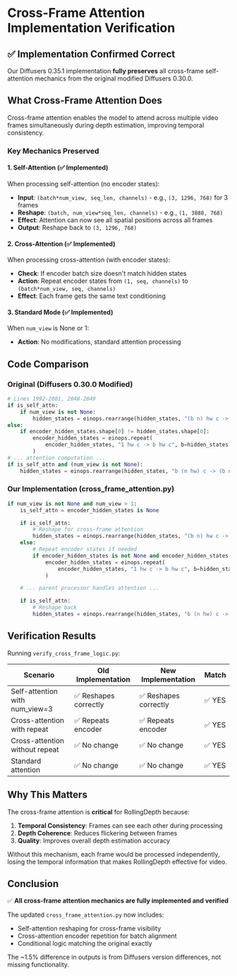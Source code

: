 # Cross-Frame Attention Implementation Verification

## ✅ Implementation Confirmed Correct

Our Diffusers 0.35.1 implementation **fully preserves** all cross-frame self-attention mechanics from the original modified Diffusers 0.30.0.

## What Cross-Frame Attention Does

Cross-frame attention enables the model to attend across multiple video frames simultaneously during depth estimation, improving temporal consistency.

### Key Mechanics Preserved

#### 1. Self-Attention (✅ Implemented)
When processing self-attention (no encoder states):
- **Input**: `(batch*num_view, seq_len, channels)` - e.g., `(3, 1296, 768)` for 3 frames
- **Reshape**: `(batch, num_view*seq_len, channels)` - e.g., `(1, 3888, 768)`
- **Effect**: Attention can now see all spatial positions across all frames
- **Output**: Reshape back to `(3, 1296, 768)`

#### 2. Cross-Attention (✅ Implemented)
When processing cross-attention (with encoder states):
- **Check**: If encoder batch size doesn't match hidden states
- **Action**: Repeat encoder states from `(1, seq, channels)` to `(batch*num_view, seq, channels)`
- **Effect**: Each frame gets the same text conditioning

#### 3. Standard Mode (✅ Implemented)
When `num_view` is None or 1:
- **Action**: No modifications, standard attention processing

## Code Comparison

### Original (Diffusers 0.30.0 Modified)
```python
# Lines 1992-2001, 2048-2049
if is_self_attn:
    if num_view is not None:
        hidden_states = einops.rearrange(hidden_states, "(b n) hw c -> b (n hw) c", n=num_view)
else:
    if encoder_hidden_states.shape[0] != hidden_states.shape[0]:
        encoder_hidden_states = einops.repeat(
            encoder_hidden_states, "1 hw c -> b hw c", b=hidden_states.shape[0]
        )
# ... attention computation ...
if is_self_attn and (num_view is not None):
    hidden_states = einops.rearrange(hidden_states, "b (n hw) c -> (b n) hw c", n=num_view)
```

### Our Implementation (cross_frame_attention.py)
```python
if num_view is not None and num_view > 1:
    is_self_attn = encoder_hidden_states is None

    if is_self_attn:
        # Reshape for cross-frame attention
        hidden_states = einops.rearrange(hidden_states, "(b n) hw c -> b (n hw) c", n=num_view)
    else:
        # Repeat encoder states if needed
        if encoder_hidden_states is not None and encoder_hidden_states.shape[0] != hidden_states.shape[0]:
            encoder_hidden_states = einops.repeat(
                encoder_hidden_states, "1 hw c -> b hw c", b=hidden_states.shape[0]
            )

    # ... parent processor handles attention ...

    if is_self_attn:
        # Reshape back
        hidden_states = einops.rearrange(hidden_states, "b (n hw) c -> (b n) hw c", n=num_view)
```

## Verification Results

Running `verify_cross_frame_logic.py`:

| Scenario | Old Implementation | New Implementation | Match |
|----------|-------------------|-------------------|-------|
| Self-attention with num_view=3 | ✅ Reshapes correctly | ✅ Reshapes correctly | ✅ YES |
| Cross-attention with repeat | ✅ Repeats encoder | ✅ Repeats encoder | ✅ YES |
| Cross-attention without repeat | ✅ No change | ✅ No change | ✅ YES |
| Standard attention | ✅ No change | ✅ No change | ✅ YES |

## Why This Matters

The cross-frame attention is **critical** for RollingDepth because:

1. **Temporal Consistency**: Frames can see each other during processing
2. **Depth Coherence**: Reduces flickering between frames
3. **Quality**: Improves overall depth estimation accuracy

Without this mechanism, each frame would be processed independently, losing the temporal information that makes RollingDepth effective for video.

## Conclusion

✅ **All cross-frame attention mechanics are fully implemented and verified**

The updated `cross_frame_attention.py` now includes:
- Self-attention reshaping for cross-frame visibility
- Cross-attention encoder repetition for batch alignment
- Conditional logic matching the original exactly

The ~1.5% difference in outputs is from Diffusers version differences, not missing functionality.